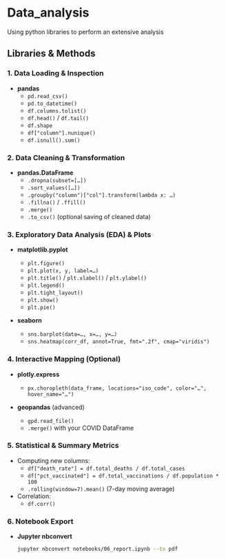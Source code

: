 # Data_analysis
Using python libraries to perform an extensive analysis
## Libraries & Methods

### 1. Data Loading & Inspection  
- **pandas**  
  - `pd.read_csv()`  
  - `pd.to_datetime()`  
  - `df.columns.tolist()`  
  - `df.head()` / `df.tail()`  
  - `df.shape`  
  - `df["column"].nunique()`  
  - `df.isnull().sum()`  

### 2. Data Cleaning & Transformation  
- **pandas.DataFrame**  
  - `.dropna(subset=[…])`  
  - `.sort_values([…])`  
  - `.groupby("column")["col"].transform(lambda x: …)`  
  - `.fillna()` / `.ffill()`  
  - `.merge()`  
  - `.to_csv()` (optional saving of cleaned data)  

### 3. Exploratory Data Analysis (EDA) & Plots  
- **matplotlib.pyplot**  
  - `plt.figure()`  
  - `plt.plot(x, y, label=…)`  
  - `plt.title()` / `plt.xlabel()` / `plt.ylabel()`  
  - `plt.legend()`  
  - `plt.tight_layout()`  
  - `plt.show()`  
  - `plt.pie()`  

- **seaborn**  
  - `sns.barplot(data=…, x=…, y=…)`  
  - `sns.heatmap(corr_df, annot=True, fmt=".2f", cmap="viridis")`  

### 4. Interactive Mapping (Optional)  
- **plotly.express**  
  - `px.choropleth(data_frame, locations="iso_code", color="…", hover_name="…")`  

- **geopandas** (advanced)  
  - `gpd.read_file()`  
  - `.merge()` with your COVID DataFrame  

### 5. Statistical & Summary Metrics  
- Computing new columns:  
  - `df["death_rate"] = df.total_deaths / df.total_cases`  
  - `df["pct_vaccinated"] = df.total_vaccinations / df.population * 100`  
  - `.rolling(window=7).mean()` (7-day moving average)  
- Correlation:  
  - `df.corr()`  

### 6. Notebook Export  
- **Jupyter nbconvert**  
  ```bash
  jupyter nbconvert notebooks/06_report.ipynb --to pdf
